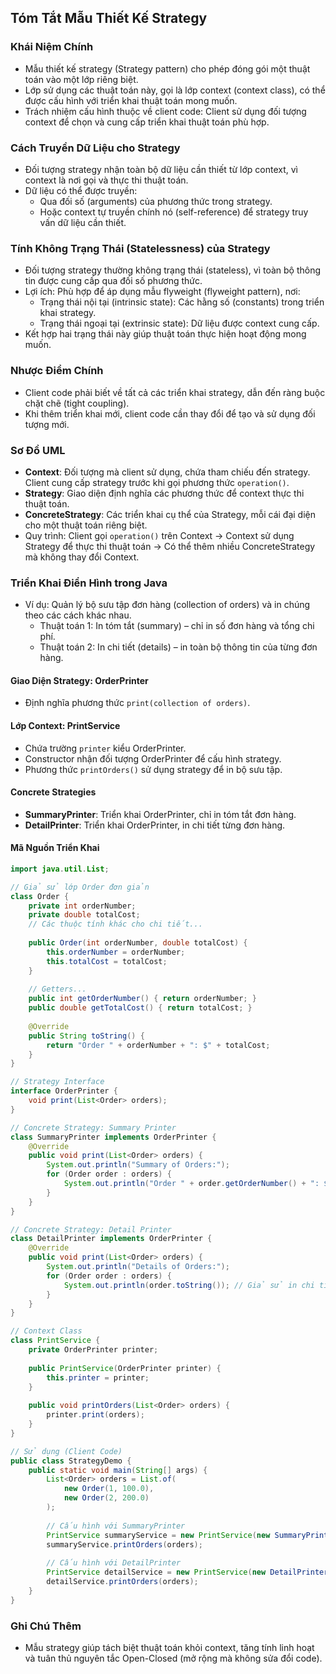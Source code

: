 ## Tóm Tắt Mẫu Thiết Kế Strategy

### Khái Niệm Chính
- Mẫu thiết kế strategy (Strategy pattern) cho phép đóng gói một thuật toán vào một lớp riêng biệt.
- Lớp sử dụng các thuật toán này, gọi là lớp context (context class), có thể được cấu hình với triển khai thuật toán mong muốn.
- Trách nhiệm cấu hình thuộc về client code: Client sử dụng đối tượng context để chọn và cung cấp triển khai thuật toán phù hợp.

### Cách Truyền Dữ Liệu cho Strategy
- Đối tượng strategy nhận toàn bộ dữ liệu cần thiết từ lớp context, vì context là nơi gọi và thực thi thuật toán.
- Dữ liệu có thể được truyền:
  - Qua đối số (arguments) của phương thức trong strategy.
  - Hoặc context tự truyền chính nó (self-reference) để strategy truy vấn dữ liệu cần thiết.

### Tính Không Trạng Thái (Statelessness) của Strategy
- Đối tượng strategy thường không trạng thái (stateless), vì toàn bộ thông tin được cung cấp qua đối số phương thức.
- Lợi ích: Phù hợp để áp dụng mẫu flyweight (flyweight pattern), nơi:
  - Trạng thái nội tại (intrinsic state): Các hằng số (constants) trong triển khai strategy.
  - Trạng thái ngoại tại (extrinsic state): Dữ liệu được context cung cấp.
- Kết hợp hai trạng thái này giúp thuật toán thực hiện hoạt động mong muốn.

### Nhược Điểm Chính
- Client code phải biết về tất cả các triển khai strategy, dẫn đến ràng buộc chặt chẽ (tight coupling).
- Khi thêm triển khai mới, client code cần thay đổi để tạo và sử dụng đối tượng mới.

### Sơ Đồ UML
- **Context**: Đối tượng mà client sử dụng, chứa tham chiếu đến strategy. Client cung cấp strategy trước khi gọi phương thức `operation()`.
- **Strategy**: Giao diện định nghĩa các phương thức để context thực thi thuật toán.
- **ConcreteStrategy**: Các triển khai cụ thể của Strategy, mỗi cái đại diện cho một thuật toán riêng biệt.
- Quy trình: Client gọi `operation()` trên Context → Context sử dụng Strategy để thực thi thuật toán → Có thể thêm nhiều ConcreteStrategy mà không thay đổi Context.

### Triển Khai Điển Hình trong Java
- Ví dụ: Quản lý bộ sưu tập đơn hàng (collection of orders) và in chúng theo các cách khác nhau.
  - Thuật toán 1: In tóm tắt (summary) – chỉ in số đơn hàng và tổng chi phí.
  - Thuật toán 2: In chi tiết (details) – in toàn bộ thông tin của từng đơn hàng.

#### Giao Diện Strategy: OrderPrinter
- Định nghĩa phương thức `print(collection of orders)`.

#### Lớp Context: PrintService
- Chứa trường `printer` kiểu OrderPrinter.
- Constructor nhận đối tượng OrderPrinter để cấu hình strategy.
- Phương thức `printOrders()` sử dụng strategy để in bộ sưu tập.

#### Concrete Strategies
- **SummaryPrinter**: Triển khai OrderPrinter, chỉ in tóm tắt đơn hàng.
- **DetailPrinter**: Triển khai OrderPrinter, in chi tiết từng đơn hàng.

#### Mã Nguồn Triển Khai
```java
import java.util.List;

// Giả sử lớp Order đơn giản
class Order {
    private int orderNumber;
    private double totalCost;
    // Các thuộc tính khác cho chi tiết...
    
    public Order(int orderNumber, double totalCost) {
        this.orderNumber = orderNumber;
        this.totalCost = totalCost;
    }
    
    // Getters...
    public int getOrderNumber() { return orderNumber; }
    public double getTotalCost() { return totalCost; }
    
    @Override
    public String toString() {
        return "Order " + orderNumber + ": $" + totalCost;
    }
}

// Strategy Interface
interface OrderPrinter {
    void print(List<Order> orders);
}

// Concrete Strategy: Summary Printer
class SummaryPrinter implements OrderPrinter {
    @Override
    public void print(List<Order> orders) {
        System.out.println("Summary of Orders:");
        for (Order order : orders) {
            System.out.println("Order " + order.getOrderNumber() + ": $" + order.getTotalCost());
        }
    }
}

// Concrete Strategy: Detail Printer
class DetailPrinter implements OrderPrinter {
    @Override
    public void print(List<Order> orders) {
        System.out.println("Details of Orders:");
        for (Order order : orders) {
            System.out.println(order.toString()); // Giả sử in chi tiết đầy đủ
        }
    }
}

// Context Class
class PrintService {
    private OrderPrinter printer;
    
    public PrintService(OrderPrinter printer) {
        this.printer = printer;
    }
    
    public void printOrders(List<Order> orders) {
        printer.print(orders);
    }
}

// Sử dụng (Client Code)
public class StrategyDemo {
    public static void main(String[] args) {
        List<Order> orders = List.of(
            new Order(1, 100.0),
            new Order(2, 200.0)
        );
        
        // Cấu hình với SummaryPrinter
        PrintService summaryService = new PrintService(new SummaryPrinter());
        summaryService.printOrders(orders);
        
        // Cấu hình với DetailPrinter
        PrintService detailService = new PrintService(new DetailPrinter());
        detailService.printOrders(orders);
    }
}
```

### Ghi Chú Thêm
- Mẫu strategy giúp tách biệt thuật toán khỏi context, tăng tính linh hoạt và tuân thủ nguyên tắc Open-Closed (mở rộng mà không sửa đổi code).